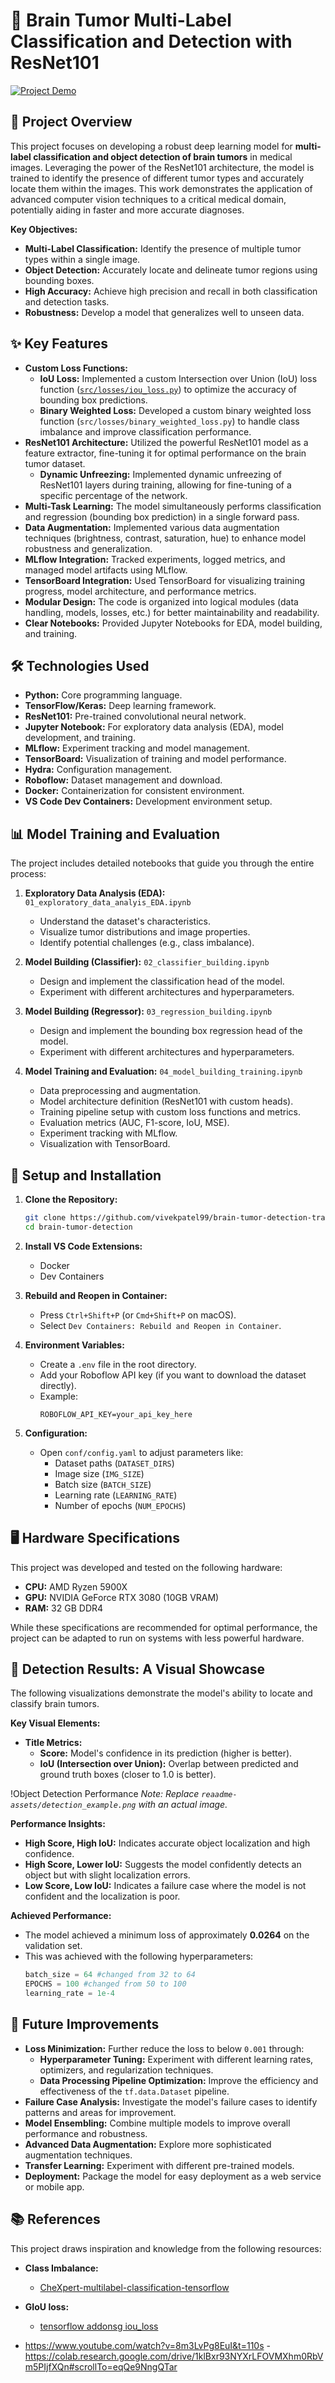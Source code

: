 # 🧠 Brain Tumor Multi-Label Classification and Detection with ResNet101

[![Project Demo](reaadme-assets/title-img.png)](reaadme-assets/title-img.png)

## 🎯 Project Overview

This project focuses on developing a robust deep learning model for **multi-label classification and object detection of brain tumors** in medical images. Leveraging the power of the ResNet101 architecture, the model is trained to identify the presence of different tumor types and accurately locate them within the images. This work demonstrates the application of advanced computer vision techniques to a critical medical domain, potentially aiding in faster and more accurate diagnoses.

**Key Objectives:**

*   **Multi-Label Classification:** Identify the presence of multiple tumor types within a single image.
*   **Object Detection:** Accurately locate and delineate tumor regions using bounding boxes.
*   **High Accuracy:** Achieve high precision and recall in both classification and detection tasks.
*   **Robustness:** Develop a model that generalizes well to unseen data.

## ✨ Key Features

*   **Custom Loss Functions:**
    *   **IoU Loss:** Implemented a custom Intersection over Union (IoU) loss function ([`src/losses/iou_loss.py`](src/losses/iou_loss.py)) to optimize the accuracy of bounding box predictions.
    *   **Binary Weighted Loss:** Developed a custom binary weighted loss function (`src/losses/binary_weighted_loss.py`) to handle class imbalance and improve classification performance.
*   **ResNet101 Architecture:** Utilized the powerful ResNet101 model as a feature extractor, fine-tuning it for optimal performance on the brain tumor dataset.
    * **Dynamic Unfreezing:** Implemented dynamic unfreezing of ResNet101 layers during training, allowing for fine-tuning of a specific percentage of the network.
*   **Multi-Task Learning:** The model simultaneously performs classification and regression (bounding box prediction) in a single forward pass.
*   **Data Augmentation:** Implemented various data augmentation techniques (brightness, contrast, saturation, hue) to enhance model robustness and generalization.
*   **MLflow Integration:** Tracked experiments, logged metrics, and managed model artifacts using MLflow.
*   **TensorBoard Integration:** Used TensorBoard for visualizing training progress, model architecture, and performance metrics.
*   **Modular Design:** The code is organized into logical modules (data handling, models, losses, etc.) for better maintainability and readability.
*   **Clear Notebooks:** Provided Jupyter Notebooks for EDA, model building, and training.

## 🛠️ Technologies Used

*   **Python:** Core programming language.
*   **TensorFlow/Keras:** Deep learning framework.
*   **ResNet101:** Pre-trained convolutional neural network.
*   **Jupyter Notebook:** For exploratory data analysis (EDA), model development, and training.
*   **MLflow:** Experiment tracking and model management.
*   **TensorBoard:** Visualization of training and model performance.
*   **Hydra:** Configuration management.
*   **Roboflow:** Dataset management and download.
*   **Docker:** Containerization for consistent environment.
*   **VS Code Dev Containers:** Development environment setup.

## 📊 Model Training and Evaluation

The project includes detailed notebooks that guide you through the entire process:

1.  **Exploratory Data Analysis (EDA):** `01_exploratory_data_analyis_EDA.ipynb`
    *   Understand the dataset's characteristics.
    *   Visualize tumor distributions and image properties.
    *   Identify potential challenges (e.g., class imbalance).

2.  **Model Building (Classifier):** `02_classifier_building.ipynb`
    *   Design and implement the classification head of the model.
    *   Experiment with different architectures and hyperparameters.

3.  **Model Building (Regressor):** `03_regression_building.ipynb`
    *   Design and implement the bounding box regression head of the model.
    *   Experiment with different architectures and hyperparameters.

4.  **Model Training and Evaluation:** `04_model_building_training.ipynb`
    *   Data preprocessing and augmentation.
    *   Model architecture definition (ResNet101 with custom heads).
    *   Training pipeline setup with custom loss functions and metrics.
    *   Evaluation metrics (AUC, F1-score, IoU, MSE).
    *   Experiment tracking with MLflow.
    *   Visualization with TensorBoard.

## 🔧 Setup and Installation

1.  **Clone the Repository:**
    ```bash
    git clone https://github.com/vivekpatel99/brain-tumor-detection-transfer-learning.git
    cd brain-tumor-detection
    ```

2.  **Install VS Code Extensions:**
    *   Docker
    *   Dev Containers

3.  **Rebuild and Reopen in Container:**
    *   Press `Ctrl+Shift+P` (or `Cmd+Shift+P` on macOS).
    *   Select `Dev Containers: Rebuild and Reopen in Container`.

4.  **Environment Variables:**
    *   Create a `.env` file in the root directory.
    *   Add your Roboflow API key (if you want to download the dataset directly).
    *   Example:
        ```
        ROBOFLOW_API_KEY=your_api_key_here
        ```

5.  **Configuration:**
    *   Open `conf/config.yaml` to adjust parameters like:
        *   Dataset paths (`DATASET_DIRS`)
        *   Image size (`IMG_SIZE`)
        *   Batch size (`BATCH_SIZE`)
        *   Learning rate (`LEARNING_RATE`)
        *   Number of epochs (`NUM_EPOCHS`)

## 🖥️ Hardware Specifications

This project was developed and tested on the following hardware:

*   **CPU:** AMD Ryzen 5900X
*   **GPU:** NVIDIA GeForce RTX 3080 (10GB VRAM)
*   **RAM:** 32 GB DDR4

While these specifications are recommended for optimal performance, the project can be adapted to run on systems with less powerful hardware.

## 🚀 Detection Results: A Visual Showcase

The following visualizations demonstrate the model's ability to locate and classify brain tumors.

**Key Visual Elements:**

*   **Title Metrics:**
    *   **Score:** Model's confidence in its prediction (higher is better).
    *   **IoU (Intersection over Union):** Overlap between predicted and ground truth boxes (closer to 1.0 is better).

!Object Detection Performance
*Note: Replace `reaadme-assets/detection_example.png` with an actual image.*

**Performance Insights:**

*   **High Score, High IoU:** Indicates accurate object localization and high confidence.
*   **High Score, Lower IoU:** Suggests the model confidently detects an object but with slight localization errors.
*   **Low Score, Low IoU:** Indicates a failure case where the model is not confident and the localization is poor.

**Achieved Performance:**

*   The model achieved a minimum loss of approximately **0.0264** on the validation set.
*   This was achieved with the following hyperparameters:
    ```python
    batch_size = 64 #changed from 32 to 64
    EPOCHS = 100 #changed from 50 to 100
    learning_rate = 1e-4
    ```

## 🔭 Future Improvements

*   **Loss Minimization:** Further reduce the loss to below `0.001` through:
    *   **Hyperparameter Tuning:** Experiment with different learning rates, optimizers, and regularization techniques.
    *   **Data Processing Pipeline Optimization:** Improve the efficiency and effectiveness of the `tf.data.Dataset` pipeline.
*   **Failure Case Analysis:** Investigate the model's failure cases to identify patterns and areas for improvement.
*   **Model Ensembling:** Combine multiple models to improve overall performance and robustness.
*   **Advanced Data Augmentation:** Explore more sophisticated augmentation techniques.
*   **Transfer Learning:** Experiment with different pre-trained models.
*   **Deployment:** Package the model for easy deployment as a web service or mobile app.

## 📚 References

This project draws inspiration and knowledge from the following resources:

*  **Class Imbalance:**
    * [CheXpert-multilabel-classification-tensorflow](https://github.com/tamerthamoqa/CheXpert-multilabel-classification-tensorflow)

*  **GIoU loss:**
    * [tensorflow addonsg iou_loss](https://github.com/tensorflow/addons/blob/v0.20.0/tensorflow_addons/losses/giou_loss.py#L26-L61)
*  https://www.youtube.com/watch?v=8m3LvPg8EuI&t=110s - https://colab.research.google.com/drive/1klBxr93NYXrLFOVMXhm0RbVm5PIjfXQn#scrollTo=eqQe9NngQTar